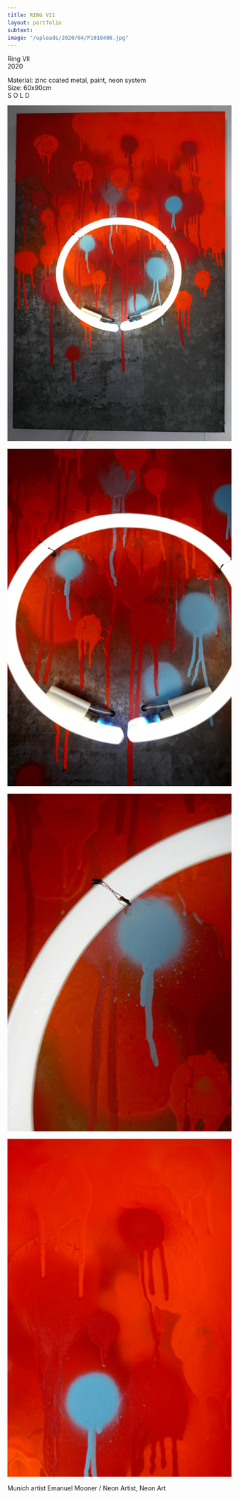 ```yaml
---
title: RING VII
layout: portfolio
subtext: 
image: "/uploads/2020/04/P1010408.jpg"
---
```

Ring VII  
2020

Material: zinc coated metal, paint, neon system  
Size: 60x90cm  
S O L D

![y](/uploads/2020/04/P1010408.jpg)

![y](/uploads/2020/04/P1010412.jpg)

![y](/uploads/2020/04/P1010414.jpg)

![y](/uploads/2020/04/P1010413.jpg)

Munich artist Emanuel Mooner / Neon Artist, Neon Art